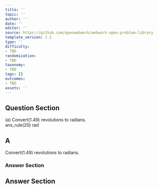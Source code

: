 ```yaml
---
title: ''
topic: ''
author: ''
date: ''
editor: ''
source: https://github.com/openwebwork/webwork-open-problem-library
template_version: 1.1
type: ''
difficulty:
- TBD
randomization:
- TBD
taxonomy:
- TBD
tags: []
outcomes:
- TBD
assets: ''
---
```


## Question Section 

 
  
(a) Convert(1.49) revolutions to radians.  
 ans_rule(20) rad

## A
Convert(1.49) revolutions to radians.  
### Answer Section


## Answer Section

